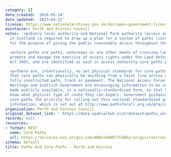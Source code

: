 ```yaml
---
category: []
date_created: '2016-05-24'
date_updated: '2023-04-12'
license: https://www.nationalarchives.gov.uk/doc/open-government-licence/version/3/
maintainer: Perth and Kinross Council
notes: '<p>Every local authority and National Park authority (access authorities)
  in Scotland is required to draw up a plan for a system of paths (core paths) sufficient
  for the purpose of giving the public reasonable access throughout their area. </p>

  <p>Core paths are paths, waterways or any other means of crossing land to facilitate,
  promote and manage the exercise of access rights under the Land Reform (Scotland)
  Act 2003, and are identified as such in access authority core paths plan.</p>

  <p>There are, intentionally, no set physical standards for core paths. This means
  that core paths can physically be anything from a faint line across a field to a
  fully constructed path, track or pavement. The National Access Forum, Scottish Natural
  Heritage and Scottish Government are encouraging information to be surveyed and
  made publicly available, in a nationally-standardised form, so that the public will
  know what physical type of route they can expect. Government guidance is making
  core paths the priority for rolling out this national standardised grading system
  information, which is set out at http://www.pathsforall.org.uk/pfa/creating-paths/path-grading-system.html                                                                                                                                                                                                                                                                                                                                                                                                                                                                                                                                                                                                                                                                                                                                                                                                                                                                                                                                                                                                                                                                                                                                                                                                                                                                                                                                                                                                                 </p>'
organization: Perth and Kinross Council
original_dataset_link: ' https://data.spatialhub.scot/dataset/paths_and_core_paths-pk'
records: null
resources:
- format: REST
  name: Core Paths
  url: https://services-eu1.arcgis.com/WD0cvOmDKf7CA0Xy/arcgis/rest/services/Core_Paths_Adopted/FeatureServer/5/query?outFields=*&where=1%3D1
schema: default
title: Paths And Core Paths - Perth and Kinross
---
```

